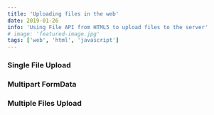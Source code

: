 ```yaml
---
title: 'Uploading files in the web'
date: 2019-01-26
info: 'Using File API from HTML5 to upload files to the server'
# image: 'featured-image.jpg'
tags: ['web', 'html', 'javascript']
---
```


### Single File Upload

### Multipart FormData

### Multiple Files Upload

